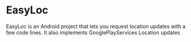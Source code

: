 EasyLoc
=======

EasyLoc is an Android project that lets you request location updates with a few code lines. It also implements GooglePlayServices Location updates
